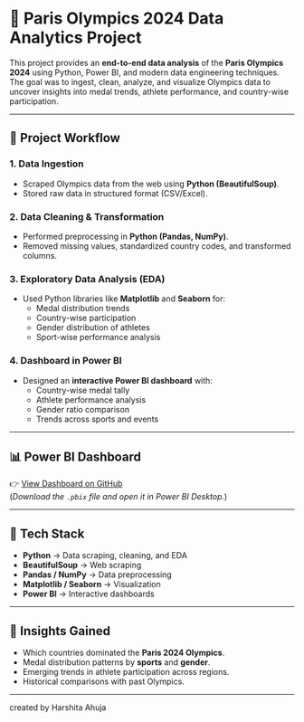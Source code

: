 # 🏅 Paris Olympics 2024 Data Analytics Project

This project provides an **end-to-end data analysis** of the **Paris Olympics 2024** using Python, Power BI, and modern data engineering techniques.  
The goal was to ingest, clean, analyze, and visualize Olympics data to uncover insights into medal trends, athlete performance, and country-wise participation.

---

## 🚀 Project Workflow

### 1. Data Ingestion
- Scraped Olympics data from the web using **Python (BeautifulSoup)**.
- Stored raw data in structured format (CSV/Excel).

### 2. Data Cleaning & Transformation
- Performed preprocessing in **Python (Pandas, NumPy)**.
- Removed missing values, standardized country codes, and transformed columns.

### 3. Exploratory Data Analysis (EDA)
- Used Python libraries like **Matplotlib** and **Seaborn** for:
  - Medal distribution trends
  - Country-wise participation
  - Gender distribution of athletes
  - Sport-wise performance analysis

### 4. Dashboard in Power BI
- Designed an **interactive Power BI dashboard** with:
  - Country-wise medal tally
  - Athlete performance analysis
  - Gender ratio comparison
  - Trends across sports and events

---

## 📊 Power BI Dashboard
👉 [View Dashboard on GitHub](olympics_2024_Dashboard.pbix)  
(*Download the `.pbix` file and open it in Power BI Desktop.*)

---

## 🧰 Tech Stack
- **Python** → Data scraping, cleaning, and EDA
- **BeautifulSoup** → Web scraping
- **Pandas / NumPy** → Data preprocessing
- **Matplotlib / Seaborn** → Visualization
- **Power BI** → Interactive dashboards

---

## 🎯 Insights Gained
- Which countries dominated the **Paris 2024 Olympics**.
- Medal distribution patterns by **sports** and **gender**.
- Emerging trends in athlete participation across regions.
- Historical comparisons with past Olympics.

---



created by Harshita Ahuja

